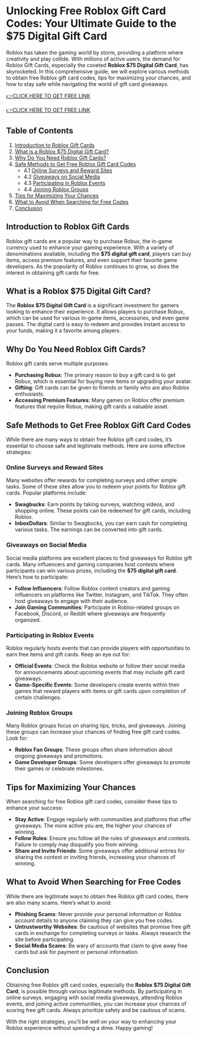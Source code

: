 # Unlocking Free Roblox Gift Card Codes: Your Ultimate Guide to the $75 Digital Gift Card

Roblox has taken the gaming world by storm, providing a platform where creativity and play collide. With millions of active users, the demand for Roblox Gift Cards, especially the coveted **Roblox $75 Digital Gift Card**, has skyrocketed. In this comprehensive guide, we will explore various methods to obtain free Roblox gift card codes, tips for maximizing your chances, and how to stay safe while navigating the world of gift card giveaways.

[👉CLICK HERE TO GET FREE LINK](https://todaylink.site/freegiftcard/)


[👉CLICK HERE TO GET FREE LINK](https://todaylink.site/freegiftcard/)



## Table of Contents
1. [Introduction to Roblox Gift Cards](#introduction-to-roblox-gift-cards)
2. [What is a Roblox $75 Digital Gift Card?](#what-is-a-roblox-75-digital-gift-card)
3. [Why Do You Need Roblox Gift Cards?](#why-do-you-need-roblox-gift-cards)
4. [Safe Methods to Get Free Roblox Gift Card Codes](#safe-methods-to-get-free-roblox-gift-card-codes)
   - 4.1 [Online Surveys and Reward Sites](#online-surveys-and-reward-sites)
   - 4.2 [Giveaways on Social Media](#giveaways-on-social-media)
   - 4.3 [Participating in Roblox Events](#participating-in-roblox-events)
   - 4.4 [Joining Roblox Groups](#joining-roblox-groups)
5. [Tips for Maximizing Your Chances](#tips-for-maximizing-your-chances)
6. [What to Avoid When Searching for Free Codes](#what-to-avoid-when-searching-for-free-codes)
7. [Conclusion](#conclusion)

## Introduction to Roblox Gift Cards

Roblox gift cards are a popular way to purchase Robux, the in-game currency used to enhance your gaming experience. With a variety of denominations available, including the **$75 digital gift card**, players can buy items, access premium features, and even support their favorite game developers. As the popularity of Roblox continues to grow, so does the interest in obtaining gift cards for free.

## What is a Roblox $75 Digital Gift Card?

The **Roblox $75 Digital Gift Card** is a significant investment for gamers looking to enhance their experience. It allows players to purchase Robux, which can be used for various in-game items, accessories, and even game passes. The digital card is easy to redeem and provides instant access to your funds, making it a favorite among players.

## Why Do You Need Roblox Gift Cards?

Roblox gift cards serve multiple purposes:

- **Purchasing Robux**: The primary reason to buy a gift card is to get Robux, which is essential for buying new items or upgrading your avatar.
- **Gifting**: Gift cards can be given to friends or family who are also Roblox enthusiasts.
- **Accessing Premium Features**: Many games on Roblox offer premium features that require Robux, making gift cards a valuable asset.

## Safe Methods to Get Free Roblox Gift Card Codes

While there are many ways to obtain free Roblox gift card codes, it’s essential to choose safe and legitimate methods. Here are some effective strategies:

### Online Surveys and Reward Sites

Many websites offer rewards for completing surveys and other simple tasks. Some of these sites allow you to redeem your points for Roblox gift cards. Popular platforms include:

- **Swagbucks**: Earn points by taking surveys, watching videos, and shopping online. These points can be redeemed for gift cards, including Roblox.
- **InboxDollars**: Similar to Swagbucks, you can earn cash for completing various tasks. The earnings can be converted into gift cards.

### Giveaways on Social Media

Social media platforms are excellent places to find giveaways for Roblox gift cards. Many influencers and gaming companies host contests where participants can win various prizes, including the **$75 digital gift card**. Here’s how to participate:

- **Follow Influencers**: Follow Roblox content creators and gaming influencers on platforms like Twitter, Instagram, and TikTok. They often host giveaways to engage with their audience.
- **Join Gaming Communities**: Participate in Roblox-related groups on Facebook, Discord, or Reddit where giveaways are frequently organized.

### Participating in Roblox Events

Roblox regularly hosts events that can provide players with opportunities to earn free items and gift cards. Keep an eye out for:

- **Official Events**: Check the Roblox website or follow their social media for announcements about upcoming events that may include gift card giveaways.
- **Game-Specific Events**: Some developers create events within their games that reward players with items or gift cards upon completion of certain challenges.

### Joining Roblox Groups

Many Roblox groups focus on sharing tips, tricks, and giveaways. Joining these groups can increase your chances of finding free gift card codes. Look for:

- **Roblox Fan Groups**: These groups often share information about ongoing giveaways and promotions.
- **Game Developer Groups**: Some developers offer giveaways to promote their games or celebrate milestones.

## Tips for Maximizing Your Chances

When searching for free Roblox gift card codes, consider these tips to enhance your success:

- **Stay Active**: Engage regularly with communities and platforms that offer giveaways. The more active you are, the higher your chances of winning.
- **Follow Rules**: Ensure you follow all the rules of giveaways and contests. Failure to comply may disqualify you from winning.
- **Share and Invite Friends**: Some giveaways offer additional entries for sharing the contest or inviting friends, increasing your chances of winning.

## What to Avoid When Searching for Free Codes

While there are legitimate ways to obtain free Roblox gift card codes, there are also many scams. Here’s what to avoid:

- **Phishing Scams**: Never provide your personal information or Roblox account details to anyone claiming they can give you free codes.
- **Untrustworthy Websites**: Be cautious of websites that promise free gift cards in exchange for completing surveys or tasks. Always research the site before participating.
- **Social Media Scams**: Be wary of accounts that claim to give away free cards but ask for payment or personal information.

## Conclusion

Obtaining free Roblox gift card codes, especially the **Roblox $75 Digital Gift Card**, is possible through various legitimate methods. By participating in online surveys, engaging with social media giveaways, attending Roblox events, and joining active communities, you can increase your chances of scoring free gift cards. Always prioritize safety and be cautious of scams.

With the right strategies, you'll be well on your way to enhancing your Roblox experience without spending a dime. Happy gaming!

